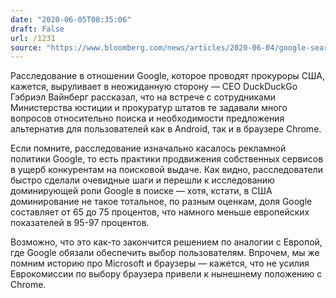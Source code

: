 ```yaml
---
date: "2020-06-05T08:35:06"
draft: False
url: /1231
source: "https://www.bloomberg.com/news/articles/2020-06-04/google-search-is-a-target-of-u-s-antitrust-probes-rival-says?sref=iKB6XOvf"
---
```


Расследование в отношении Google, которое проводят прокуроры США, кажется, выруливает в неожиданную сторону — CEO DuckDuckGo Гэбриэл Вайнберг рассказал, что на встрече с сотрудниками Министерства юстиции и прокуратур штатов те задавали много вопросов относительно поиска и необходимости предложения альтернатив для пользователей как в Android, так и в браузере Chrome.

Если помните, расследование изначально касалось рекламной политики Google, то есть практики продвижения собственных сервисов в ущерб конкурентам на поисковой выдаче. Как видно, расследователи быстро сделали очевидные шаги и перешли к исследованию доминирующей роли Google в поиске — хотя, кстати, в США доминирование не такое тотальное, по разным оценкам, доля Google составляет от 65 до 75 процентов, что намного меньше европейских показателей в 95-97 процентов. 

Возможно, что это как-то закончится решением по аналогии с Европой, где Google обязали обеспечить выбор пользователям. Впрочем, мы же помним историю про Microsoft и браузеры — кажется, что не усилия Еврокомиссии по выбору браузера привели к нынешнему положению с Chrome.
